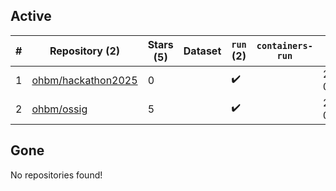 ## Active
| # | Repository (2) | Stars (5) | Dataset | `run` (2) | `containers-run` | Last Modified |
| --- | --- | --- | --- | --- | --- | --- |
| 1 | [ohbm/hackathon2025](https://github.com/ohbm/hackathon2025) | 0 |  | :heavy_check_mark: |  | 2025-06-12 09:55:26+00:00 |
| 2 | [ohbm/ossig](https://github.com/ohbm/ossig) | 5 |  | :heavy_check_mark: |  | 2025-06-21 02:05:38+00:00 |

## Gone
No repositories found!
